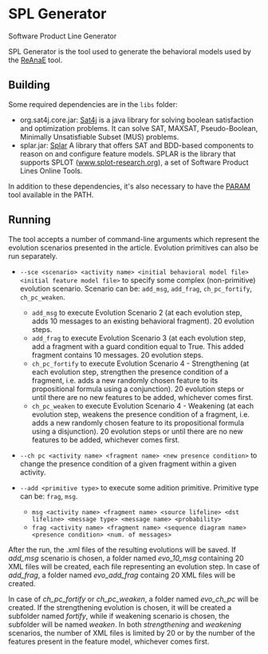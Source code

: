 # SPL Generator
Software Product Line Generator

SPL Generator is the tool used to generate the behavioral models used by the [ReAnaE](https://github.com/SPLMC/reana-spl/tree/reanaE) tool. 

## Building

Some required dependencies are in the `libs` folder:

- org.sat4j.core.jar: [Sat4j](https://www.sat4j.org/index.php) is a java library for solving boolean satisfaction and optimization problems. It can solve SAT, MAXSAT, Pseudo-Boolean,
Minimally Unsatisfiable Subset (MUS) problems.
- splar.jar: [Splar](https://code.google.com/archive/p/splar/) A library that offers SAT and BDD-based components to reason on and configure feature models.
SPLAR is the library that supports SPLOT (www.splot-research.org), a set of Software Product Lines Online Tools.

In addition to these dependencies, it's also necessary to have the [PARAM](https://github.com/SPLMC/param) tool available in the PATH.

## Running

The tool accepts a number of command-line arguments which represent the evolution scenarios presented in the article. Evolution primitives can also be run separately.

- `--sce <scenario> <activity name> <initial behavioral model file> <initial feature model file>` to specify some complex (non-primitive) evolution scenario. Scenario can be: `add_msg`, `add_frag`, `ch_pc_fortify`, `ch_pc_weaken`.
    - `add_msg` to execute Evolution Scenario 2 (at each evolution step, adds 10 messages to an existing behavioral fragment). 20 evolution steps.
    - `add_frag` to execute Evolution Scenario 3 (at each evolution step, add a fragment with a guard condition equal to True. This added fragment contains 10 messages. 20 evolution steps.
    - `ch_pc_fortify` to execute Evolution Scenario 4 - Strengthening (at each evolution step, strengthen the presence condition of a fragment, i.e. adds a new randomly chosen feature to its propositional formula using a conjunction). 20 evolution steps or until there are no new features to be added, whichever comes first.
    - `ch_pc_weaken`  to execute Evolution Scenario 4 - Weakening (at each evolution step, weakens the presence condition of a fragment, i.e. adds a new randomly chosen feature to its propositional formula using a disjunction). 20 evolution steps or until there are no new features to be added, whichever comes first.

- `--ch pc <activity name> <fragment name> <new presence condition>` to change the presence condition of a given fragment within a given activity.
- `--add <primitive type>` to execute some adition primitive. Primitive type can be: `frag`, `msg`.
    - `msg <activity name> <fragment name> <source lifeline> <dst lifeline> <message type> <message name> <probability>`
    - `frag <activity name> <fragment name> <sequence diagram name> <presence condition> <num. of messages>`

After the run, the .xml files of the resulting evolutions will be saved. If *add_msg* scenario is chosen, a folder named *evo_10_msg* containing 20 XML files will be created, each file representing an evolution step. In case of *add_frag*, a folder named *evo_add_frag* containg 20 XML files will be created.

In case of *ch_pc_fortify* or *ch_pc_weaken*, a folder named *evo_ch_pc* will be created. If the strengthening evolution is chosen, it will be created a subfolder named *fortify*, while if weakening scenario is chosen, the subfolder will be named *weaken*. In both *strengthening* and *weakening* scenarios, the number of XML files is limited by 20 or by the number of the features present in the feature model, whichever comes first.

